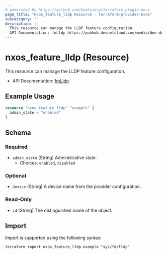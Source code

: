 ```yaml
---
# generated by https://github.com/hashicorp/terraform-plugin-docs
page_title: "nxos_feature_lldp Resource - terraform-provider-nxos"
subcategory: ""
description: |-
  This resource can manage the LLDP feature configuration.
  API Documentation: fmLldp https://pubhub.devnetcloud.com/media/dme-docs-10-2-2/docs/Feature%20Management/fm:Lldp/
---
```


# nxos_feature_lldp (Resource)

This resource can manage the LLDP feature configuration.

- API Documentation: [fmLldp](https://pubhub.devnetcloud.com/media/dme-docs-10-2-2/docs/Feature%20Management/fm:Lldp/)

## Example Usage

```terraform
resource "nxos_feature_lldp" "example" {
  admin_state = "enabled"
}
```

<!-- schema generated by tfplugindocs -->
## Schema

### Required

- `admin_state` (String) Administrative state.
  - Choices: `enabled`, `disabled`

### Optional

- `device` (String) A device name from the provider configuration.

### Read-Only

- `id` (String) The distinguished name of the object.

## Import

Import is supported using the following syntax:

```shell
terraform import nxos_feature_lldp.example "sys/fm/lldp"
```
